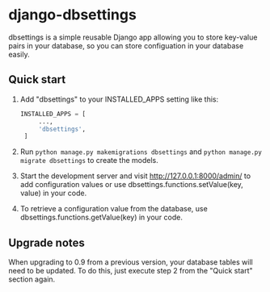 # django-dbsettings

dbsettings is a simple reusable Django app allowing you to store key-value
pairs in your database, so you can store configuation in your database easily.

## Quick start

1. Add "dbsettings" to your INSTALLED_APPS setting like this:

   ```python
   INSTALLED_APPS = [
        ...,
        'dbsettings',
    ]
    ```

2. Run ``python manage.py makemigrations dbsettings`` and 
   ``python manage.py migrate dbsettings`` to create the models.

3. Start the development server and visit http://127.0.0.1:8000/admin/
   to add configuration values or use dbsettings.functions.setValue(key, value)
   in your code.

4. To retrieve a configuration value from the database, use
   dbsettings.functions.getValue(key) in your code.

## Upgrade notes

When upgrading to 0.9 from a previous version, your database tables will need
to be updated. To do this, just execute step 2 from the "Quick start" section
again.